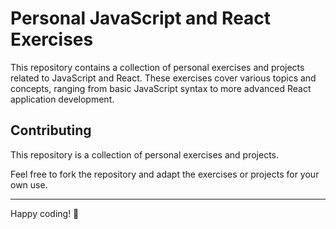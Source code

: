 # Personal JavaScript and React Exercises

This repository contains a collection of personal exercises and projects related to JavaScript and React. These exercises cover various topics and concepts, ranging from basic JavaScript syntax to more advanced React application development.

## Contributing

This repository is a collection of personal exercises and projects.

Feel free to fork the repository and adapt the exercises or projects for your own use.

---

Happy coding! 🚀
